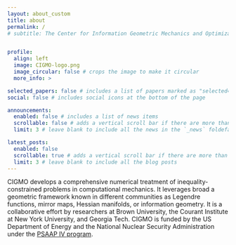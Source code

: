 ```yaml
---
layout: about_custom
title: about
permalink: /
# subtitle: The Center for Information Geometric Mechanics and Optimization.


profile:
  align: left
  image: CIGMO-logo.png
  image_circular: false # crops the image to make it circular
  more_info: >

selected_papers: false # includes a list of papers marked as "selected={true}"
social: false # includes social icons at the bottom of the page

announcements:
  enabled: false # includes a list of news items
  scrollable: false # adds a vertical scroll bar if there are more than 3 news items
  limit: 3 # leave blank to include all the news in the `_news` foldefals

latest_posts:
  enabled: false
  scrollable: true # adds a vertical scroll bar if there are more than 3 new posts items
  limit: 3 # leave blank to include all the blog posts
---
```


CIGMO develops a comprehensive numerical treatment of inequality-constrained problems in computational mechanics. 
It leverages broad a geometric framework known in different communities as Legendre functions, mirror maps, Hessian manifolds, or information geometry.
It is a collaborative effort by researchers at Brown University, the Courant Institute at New York University, and Georgia Tech.
CIGMO is funded by the US Department of Energy and the National Nuclear Security Administration under the [PSAAP IV program](https://psaap.llnl.gov/).